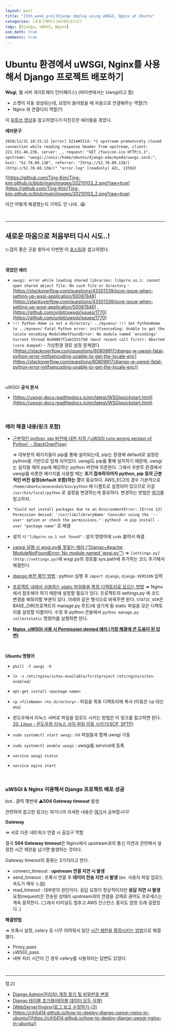 ```yaml
---
layout: post
title: "[5th_week_proj]Django deploy using uWSGI, Nginx at Ubuntu"
categories: (프로그래머스)Ai데브코스1기
tags: [Django, uWSGI, Nginx]
use_math: true
comments: true
---
```


# Ubuntu 환경에서 uWSGI, Nginx를 사용해서 Django 프로젝트 배포하기

**Wsgi**, 웹 서버 게이트웨이 인터페이스) (파이썬에서는 Uwsgi라고 함)

- 소켓이 자동 생성되는데, 요청이 들어왔을 때 자동으로 연결해주는 역할(?)
- Nginx 와 연결다리 역할(?)

이 [유튜브 영상](https://www.youtube.com/watch?v=oGQ1HteFYnQ)을 참고하였다가 미친듯한 에러들을 겪었다.

**에러문구**

`2020/12/31 18:15:12 [error] 5214#5214: *1 upstream prematurely closed connection while reading response header from upstream, client: 221.151.46.236, server: _, request: "GET /favicon.ico HTTP/1.1", upstream: "uwsgi://unix:/home/ubuntu/django-eda/myeda/uwsgi.sock:", host: "52.78.60.138", referrer: "[http://52.78.60.138/](http://52.78.60.138/)" "error.log" [readonly] 42L, 11592C`

![https://github.com/Ting-Kim/Ting-kim.github.io/blob/main/images/20210103_2.png?raw=true](https://github.com/Ting-Kim/Ting-kim.github.io/blob/main/images/20210103_2.png?raw=true)

이건 어떻게 해결했는지 기억도 안 나네.. 😱

<br>

---

## 새로운 마음으로 **처음부터 다시 시도..!**

느낌이 좋은 곳을 찾아서 이번엔 이 [포스팅](https://yuddomack.tistory.com/entry/처음부터-시작하는-EC2-python-설치?category=777812)을 참고하였다.

<br>

**겪었던 에러**

- `uwsgi: error while loading shared libraries: libpcre.so.1: cannot open shared object file: No such file or directory` - [https://stackoverflow.com/questions/43301339/pcre-issue-when-setting-up-wsgi-application/50087846](https://stackoverflow.com/questions/43301339/pcre-issue-when-setting-up-wsgi-application/50087846) , [https://github.com/unbit/uwsgi/issues/1770](https://github.com/unbit/uwsgi/issues/1770)
- `!!! Python Home is not a directory: ../myvenv/ !!! Set PythonHome to ../myvenv/ Fatal Python error: initfsencoding: Unable to get the locale encoding ModuleNotFoundError: No module named 'encodings' Current thread 0x00007f2a61551740 (most recent call first): Aborted (core dumped)` - 가상환경 경로 설정 문제였다 ([https://stackoverflow.com/questions/60809917/django-w-uwsgi-fatal-python-error-initfsencoding-unable-to-get-the-locale-enc](https://stackoverflow.com/questions/60809917/django-w-uwsgi-fatal-python-error-initfsencoding-unable-to-get-the-locale-enc))

<br>

uWSGI **공식 문서**

- [https://uwsgi-docs.readthedocs.io/en/latest/WSGIquickstart.html](https://uwsgi-docs.readthedocs.io/en/latest/WSGIquickstart.html)

<br>

### 에러 해결 내용(링크 포함)

- [근본적인 python, pip 버전에 대한 지적 ('uWSGI runs wrong version of Python' - StackOverFlow)](https://stackoverflow.com/questions/20531131/uwsgi-runs-wrong-version-of-python)

  ⇒ 대부분의 패키지들이 pip를 통해 설치되는데, pip는 환경에 default로 설정된 python을 기반으로 탑재 되어있다. uwsgi도 pip를 통해 설치하기 때문에, uwsgi는 설치될 때의 pip에 해당하는 python 버전에 의존한다. 그래서 우분투 환경에서 uwsgi를 비롯한 패키지를 사용할 때는 **초기 접속하자마자 python, pip 등의 근본적인 버전 설정(default 포함)하는 것**이 중요하다. AWS_EC2의 경우 기본적으로 `/home/ubuntu/anaconda3/bin/python` 에 디폴트로 설정되어 있으므로 이걸 `/usr/bin/local/python` 로 설정을 변경하는게 중요하다. 변경하는 방법은 [여기](https://www.notion.so/AWS-EC2-python-pip-default-80be1f872e544d91b0d2ca383d74e714)를 참고하자.

- `"Could not install packages due to an EnvironmentError: [Errno 13] Permission denied: '/usr/lib/libraryName' Consider using the '--user' option or check the permissions."` : `python3 -m pip install -user "package name"` 로 해결
- 설치 시 `"libpcre.so.1 not found"` : 설치 명령어에 `sudo` 붙여서 해결
- [uwsgi 실행 시 wsgi.py를 못찾는 에러 ("Django+Apache ModuleNotFoundError: No module named 'wsgi.py'")](https://stackoverflow.com/questions/42973991/djangoapache-modulenotfounderror-no-module-named-myproject/47256068#comment93487493_42981216)
  ⇒ `[settings.py](http://settings.py)`에 wsgi.py의 경로를 sys.path에 추가하는 코드 추가해서 해결한다.
- [django 버전 확인 방법](https://stackoverflow.com/questions/6468397/how-to-check-django-version) : python 실행 후 `import django`, `django.VERSION` 입력
- [프로젝트 내에서 사용하는 static 파일들을 특정 디렉토리로 모으는 방법](https://my-repo.tistory.com/24)
  ⇒ Nginx에서 참조해야 하기 때문에 설정할 필요가 있다. 프로젝트의 settings.py 에 코드 변경을 해줘야할 부분이 있다. 아래와 같은 형식으로 바꿔주면 된다. `STATIC_DIR`은 BASE_DIR(프로젝트의 manage.py 루트)에 생기게 될 static 파일을 모은 디렉토리를 설정할 이름이다. 수정 후 python 콘솔에서 `python manage.py collectstatic` 명령어를 실행하면 된다.
- [**Nginx, uWSGI 사용 시 Permission denied 에러 (가장 해결에 큰 도움이 된 답변)**](https://stackoverflow.com/questions/22071681/permission-denied-nginx-and-uwsgi-socket)

<br>

**Ubuntu 명령어**

- `pkill -f uwsgi -9`
- `ln -s /etc/nginx/sites-available/firstproject /etc/nginx/sites-enabled/`
- `apt-get install <package name>`
- `cp <fileName> <to_directory>` : 파일을 목표 디렉토리에 복사 (이동은 cp 대신 mv)
- 윈도우에서 리눅스 서버로 파일을 업로드 시키는 방법은 이 링크를 참고하면 된다.
  [20. Linux - 윈도우와 리눅스 사이 파일 이동 시키기(SCP, SFTP)](https://whitewing4139.tistory.com/105)

- `sudo systemctl start uwsgi` : ini 파일들과 함께 uwsgi 가동
- `sudo systemctl enable uwsgi` : uwsgi를 service에 등록
- `service uwsgi status`
- `service nginx start`

<br>

### uWSGI & Nginx 이용해서 Django 프로젝트 배포 성공

but.. 클릭 몇번에 ⚠**504 Gateway timeout** 발생

관련하여 참고한 링크는 여기니까 자세한 내용은 [여기](https://blog.lael.be/post/9251)서 공부합시다!

**Gateway**

⇒ 서로 다른 네트워크 연결 시 출입구 역할

결국 **504 Gateway timeout**은 Nginx에서 upstream과의 통신 지연과 관련해서 설정한 시간 제한을 넘기면 발생하는 것이다.

Gateway timeout의 종류는 3가지라고 한다.

- connect_timeout : **upstream 연결 지연 시 발생**
- send_timeout : 프록시 연결 후 **데이터 전송 지연 시 발생** (ex. 사용자 파일 업로드 속도가 매우 느림)
- read_timeout : 대부분의 원인이다. 응답 요청이 정상적이지만 **응답 지연 시 발생**
  요청(request)은 전송된 상태라 upstream과의 연결을 강제로 끊어도 프로세스는 계속 동작한다. (그래서 터미널도 멈추고 AWS 인스턴스 중지도 엄청 오래 걸렸었다..)

**해결방법**

⇒ 프록시 설정, celery 등 너무 어려워서 일단 [시간 제한을 확장시키는 방법](https://stackoverflow.com/questions/32816975/504-gateway-time-out-uwsgi-nginx-django-application)으로 해결했다.

- Proxy_pass
- uWSGI_pass
- 내부 처리 시간이 긴 경우 celery를 사용하라는 답변도 있었다.

<br>

---

참고)

- [Django Admin(관리자) 계정 찾기 및 비밀번호 변경](https://kitle.xyz/post/58/)
- [Django 테이블 초기화(테이블 데이터 모두 삭제)](https://ohdowon064.tistory.com/316)
- [[WebServer][nginx]로그 보고 수정하기-(3)](https://kamang-it.tistory.com/entry/WebServernginx로그들-보기)
- [https://cjh5414.github.io/how-to-deploy-django-uwsgi-nginx-in-ubuntu/](https://cjh5414.github.io/how-to-deploy-django-uwsgi-nginx-in-ubuntu/)

